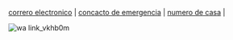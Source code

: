 [correro electronico](./correoelectronico.md) | [concacto de emergencia](./contactodeemergencia.md) | [numero de casa](./numerodecasa.md) |

![wa link_vkhb0m](https://user-images.githubusercontent.com/99769712/158484942-fd431c81-7dda-4078-a6ec-4a2785d46f54.png)

